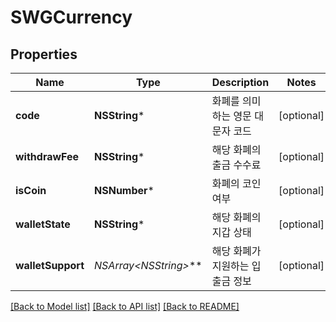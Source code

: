 # SWGCurrency

## Properties
Name | Type | Description | Notes
------------ | ------------- | ------------- | -------------
**code** | **NSString*** | 화폐를 의미하는 영문 대문자 코드 | [optional] 
**withdrawFee** | **NSString*** | 해당 화폐의 출금 수수료 | [optional] 
**isCoin** | **NSNumber*** | 화폐의 코인 여부 | [optional] 
**walletState** | **NSString*** | 해당 화폐의 지갑 상태 | [optional] 
**walletSupport** | **NSArray&lt;NSString*&gt;*** | 해당 화폐가 지원하는 입출금 정보 | [optional] 

[[Back to Model list]](../README.md#documentation-for-models) [[Back to API list]](../README.md#documentation-for-api-endpoints) [[Back to README]](../README.md)


